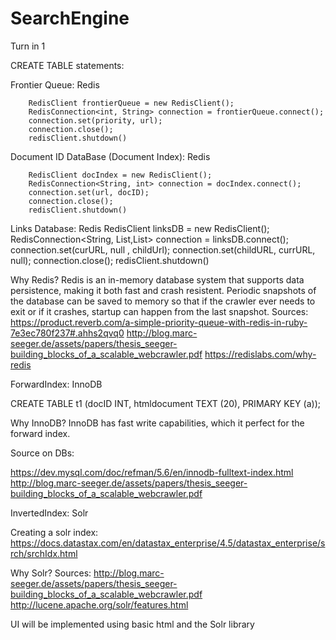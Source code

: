 # SearchEngine

Turn in 1

CREATE TABLE statements:

Frontier Queue: Redis

        RedisClient frontierQueue = new RedisClient();
        RedisConnection<int, String> connection = frontierQueue.connect();
        connection.set(priority, url);
        connection.close();
        redisClient.shutdown()
        
  

Document ID DataBase (Document Index): Redis

        RedisClient docIndex = new RedisClient();
        RedisConnection<String, int> connection = docIndex.connect();
        connection.set(url, docID);
        connection.close();
        redisClient.shutdown()
        
Links Database: Redis
        RedisClient linksDB = new RedisClient();
        RedisConnection<String, List<String>,List<String>> connection = linksDB.connect();
        connection.set(curURL, null , childUrl);
        connection.set(childURL, currURL, null);
        connection.close();
        redisClient.shutdown()
        
 Why Redis? Redis is an in-memory database system that supports data persistence, making it both fast and crash resistent. Periodic snapshots of the database can be saved to memory so that if the crawler ever needs to exit or if it crashes, startup can happen from the last snapshot.
 Sources: 
 https://product.reverb.com/a-simple-priority-queue-with-redis-in-ruby-7e3ec780f237#.ahhs2qvq0
 http://blog.marc-seeger.de/assets/papers/thesis_seeger-building_blocks_of_a_scalable_webcrawler.pdf
 https://redislabs.com/why-redis
 
 ForwardIndex: InnoDB
 
  CREATE TABLE t1 (docID INT, htmldocument TEXT (20), PRIMARY KEY (a));
  
  Why InnoDB? InnoDB has fast write capabilities, which it perfect for the forward index. 
  
  Source on DBs: 
  
  https://dev.mysql.com/doc/refman/5.6/en/innodb-fulltext-index.html
  http://blog.marc-seeger.de/assets/papers/thesis_seeger-building_blocks_of_a_scalable_webcrawler.pdf
  
  InvertedIndex: Solr
  
  Creating a solr index: https://docs.datastax.com/en/datastax_enterprise/4.5/datastax_enterprise/srch/srchIdx.html
  
  Why Solr? 
  Sources: 
  http://blog.marc-seeger.de/assets/papers/thesis_seeger-building_blocks_of_a_scalable_webcrawler.pdf
  http://lucene.apache.org/solr/features.html
 
 
 UI will be implemented using basic html and the Solr library
 
